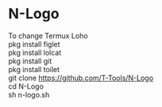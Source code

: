 # N-Logo
To change Termux Loho<br>
pkg install figlet<br>
pkg install lolcat<br>
pkg install git<br>
pkg install toilet<br>
git clone https://github.com/T-Tools/N-Logo<br>
cd N-Logo<br>
sh n-logo.sh<br>
